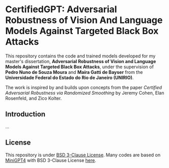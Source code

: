 # CertifiedGPT: Adversarial Robustness of Vision And Language Models Against Targeted Black Box Attacks

This repository contains the code and trained models developed for my master's dissertation, **Adversarial Robustness of Vision and Language Models Against Targeted Black Box Attacks**, under the supervision of **Pedro Nuno de Souza Moura** and **Maíra Gatti de Bayser** from the **Universidade Federal do Estado do Rio de Janeiro (UNIRIO)**.

The work is inspired by and builds upon concepts from the paper *Certified Adversarial Robustness via Randomized Smoothing* by Jeremy Cohen, Elan Rosenfeld, and Zico Kolter.

## Introduction
...
## License
This repository is under [BSD 3-Clause License](LICENSE.md).
Many codes are based on [MiniGPT4](https://github.com/Vision-CAIR/MiniGPT-4) with 
BSD 3-Clause License [here](LICENSE_MiniGPT-4.md).
